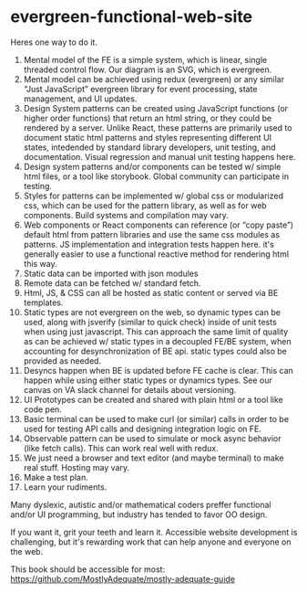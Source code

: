 # evergreen-functional-web-site

Heres one way to do it.

1. Mental model of the FE is a simple system, which is linear, single threaded control flow.  Our diagram is an SVG, which is evergreen.
2. Mental model can be achieved using redux (evergreen) or any similar “Just JavaScript” evergreen library for event processing, state management, and UI updates.
3. Design System patterns can be created using JavaScript functions (or higher order functions) that return an html string, or they could be rendered by a server.  Unlike React, these patterns are primarily used to document static html patterns and styles representing different UI states, intedended by standard library developers, unit testing, and documentation.  Visual regression and manual unit testing happens here.
4. Design system patterns and/or components can be tested w/ simple html files, or a tool like storybook. Global community can participate in testing.
5. Styles for patterns can be implemented w/ global css or modularized css, which can be used for the pattern library, as well as for web components.  Build systems and compilation may vary.
6. Web components or React components can reference (or “copy paste”) default html from pattern libraries and use the same css modules as patterns.  JS implementation and integration tests happen here. it's generally easier to use a functional reactive method for rendering html this way.
7. Static data can be imported with json modules 
8. Remote data can be fetched w/ standard fetch.
9. Html, JS, & CSS can all be hosted as static content or served via BE templates.
10. Static types are not evergreen on the web, so dynamic types can be used, along with jsverify (similar to quick check) inside of unit tests when using just javascript.  This can approach the same limit of quality as can be achieved w/ static types in a decoupled FE/BE system, when accounting for desynchronization of BE api. static types could also be provided as needed.
11. Desyncs happen when BE is updated before FE cache is clear.  This can happen while using either static types or dynamics types.  See our canvas on VA slack channel for details about versioning.
12. UI Prototypes can be created and shared with plain html or a tool like code pen.
13. Basic terminal can be used to make curl (or similar) calls in order to be used for testing API calls and designing integration logic on FE.
14. Observable pattern can be used to simulate or mock async behavior (like fetch calls). This can work real well with redux.
15. We just need a browser and text editor (and maybe terminal) to make real stuff.  Hosting may vary.
16. Make a test plan.
17. Learn your rudiments.

Many dyslexic, autistic and/or mathematical coders preffer functional and/or UI programming, but industry has tended to favor OO design.

If you want it, grit your teeth and learn it. Accessible website development is challenging, but it's rewarding work that can help anyone and everyone on the web.

This book should be accessible for most: https://github.com/MostlyAdequate/mostly-adequate-guide
